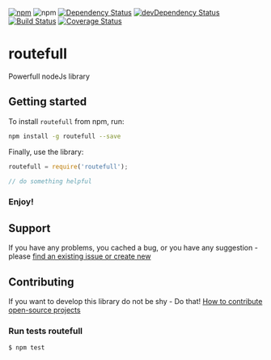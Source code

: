[![npm](http://img.shields.io/npm/v/routefull.svg?style=flat-square)](https://www.npmjs.com/package/routefull)
![npm](http://img.shields.io/npm/l/routefull.svg?style=flat-square)
[![Dependency Status](https://david-dm.org/aliaksandr-pasynkau/routefull.svg?style=flat-square)](https://david-dm.org/aliaksandr-pasynkau/routefull)
[![devDependency Status](https://david-dm.org/aliaksandr-pasynkau/routefull/dev-status.svg?style=flat-square)](https://david-dm.org/aliaksandr-pasynkau/routefull#info=devDependencies)
[![Build Status](https://travis-ci.org/aliaksandr-pasynkau/routefull.svg?branch=master&style=flat-square)](https://travis-ci.org/aliaksandr-pasynkau/routefull)
[![Coverage Status](https://img.shields.io/coveralls/aliaksandr-pasynkau/routefull.svg?style=flat-square)](https://coveralls.io/r/aliaksandr-pasynkau/routefull?branch=master)

# routefull
Powerfull nodeJs library

## Getting started 

To install `routefull` from npm, run:
```bash
npm install -g routefull --save
```

Finally, use the library:
```js
routefull = require('routefull');

// do something helpful
```

### Enjoy!


## Support
If you have any problems, you cached a bug, or you have any suggestion - please [find an existing issue or create new](https://github.com/aliaksandr-pasynkau/routefull/issues)


## Contributing
If you want to develop this library do not be shy - Do that! [How to contribute open-source projects](https://guides.github.com/activities/contributing-to-open-source/)

### Run tests routefull
```shell
$ npm test
```
